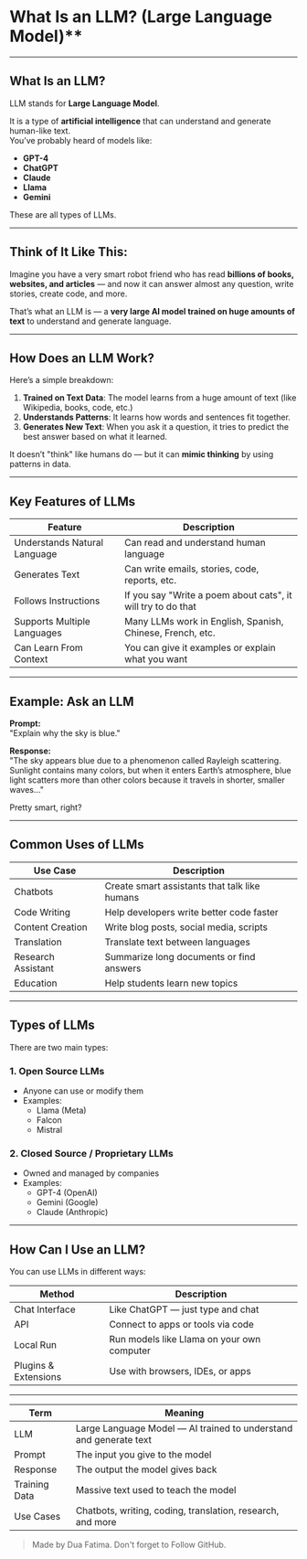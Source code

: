 
# What Is an LLM? (Large Language Model)**  

---

##  What Is an LLM?

LLM stands for **Large Language Model**.

It is a type of **artificial intelligence** that can understand and generate human-like text.  
You’ve probably heard of models like:

- **GPT-4**
- **ChatGPT**
- **Claude**
- **Llama**
- **Gemini**

These are all types of LLMs.

---

##  Think of It Like This:

Imagine you have a very smart robot friend who has read **billions of books, websites, and articles** — and now it can answer almost any question, write stories, create code, and more.

That’s what an LLM is — a **very large AI model trained on huge amounts of text** to understand and generate language.

---

##  How Does an LLM Work?

Here’s a simple breakdown:

1. **Trained on Text Data**: The model learns from a huge amount of text (like Wikipedia, books, code, etc.)
2. **Understands Patterns**: It learns how words and sentences fit together.
3. **Generates New Text**: When you ask it a question, it tries to predict the best answer based on what it learned.

It doesn’t "think" like humans do — but it can **mimic thinking** by using patterns in data.

---

##  Key Features of LLMs

| Feature | Description |
|--------|-------------|
| Understands Natural Language | Can read and understand human language |
| Generates Text | Can write emails, stories, code, reports, etc. |
| Follows Instructions | If you say "Write a poem about cats", it will try to do that |
| Supports Multiple Languages | Many LLMs work in English, Spanish, Chinese, French, etc. |
| Can Learn From Context | You can give it examples or explain what you want |

---

## Example: Ask an LLM

**Prompt:**  
"Explain why the sky is blue."

**Response:**  
"The sky appears blue due to a phenomenon called Rayleigh scattering. Sunlight contains many colors, but when it enters Earth’s atmosphere, blue light scatters more than other colors because it travels in shorter, smaller waves..."

Pretty smart, right? 

---

##  Common Uses of LLMs

| Use Case | Description |
|----------|-------------|
| Chatbots | Create smart assistants that talk like humans |
| Code Writing | Help developers write better code faster |
| Content Creation | Write blog posts, social media, scripts |
| Translation | Translate text between languages |
| Research Assistant | Summarize long documents or find answers |
| Education | Help students learn new topics |

---

##  Types of LLMs

There are two main types:

### 1. **Open Source LLMs**
- Anyone can use or modify them
- Examples:
  - Llama (Meta)
  - Falcon
  - Mistral

### 2. **Closed Source / Proprietary LLMs**
- Owned and managed by companies
- Examples:
  - GPT-4 (OpenAI)
  - Gemini (Google)
  - Claude (Anthropic)

---

##  How Can I Use an LLM?

You can use LLMs in different ways:

| Method | Description |
|-------|-------------|
| Chat Interface | Like ChatGPT — just type and chat |
| API | Connect to apps or tools via code |
| Local Run | Run models like Llama on your own computer |
| Plugins & Extensions | Use with browsers, IDEs, or apps |

---


| Term | Meaning |
|------|---------|
| LLM | Large Language Model — AI trained to understand and generate text |
| Prompt | The input you give to the model |
| Response | The output the model gives back |
| Training Data | Massive text used to teach the model |
| Use Cases | Chatbots, writing, coding, translation, research, and more |

> Made by Dua Fatima. Don't forget to Follow GitHub.
